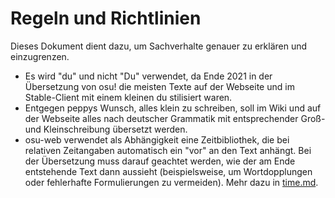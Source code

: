 # Regeln und Richtlinien

Dieses Dokument dient dazu, um Sachverhalte genauer zu erklären und einzugrenzen.

- Es wird "du" und nicht "Du" verwendet, da Ende 2021 in der Übersetzung von osu! die meisten Texte auf der Webseite und im Stable-Client mit einem kleinen du stilisiert waren.
- Entgegen peppys Wunsch, alles klein zu schreiben, soll im Wiki und auf der Webseite alles nach deutscher Grammatik mit entsprechender Groß- und Kleinschreibung übersetzt werden.
- osu-web verwendet als Abhängigkeit eine Zeitbibliothek, die bei relativen Zeitangaben automatisch ein "vor" an den Text anhängt. Bei der Übersetzung muss darauf geachtet werden, wie der am Ende entstehende Text dann aussieht (beispielsweise, um Wortdopplungen oder fehlerhafte Formulierungen zu vermeiden). Mehr dazu in [time.md](time.md).
